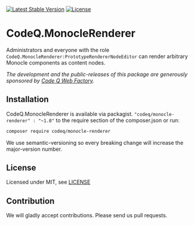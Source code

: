 [![Latest Stable Version](https://poser.pugx.org/codeq/monocle-renderer/v/stable)](https://packagist.org/packages/codeq/monocle-renderer)
[![License](https://poser.pugx.org/codeq/monocle-renderer/license)](LICENSE)

# CodeQ.MonocleRenderer

Administrators and everyone with the role `CodeQ.MonocleRenderer:PrototypeRendererNodeEditor` can render 
arbitrary Monocle components as content nodes.

*The development and the public-releases of this package are generously sponsored by [Code Q Web Factory](http://codeq.at).*

## Installation

CodeQ.MonocleRenderer is available via packagist. `"codeq/monocle-renderer" : "~1.0"` to the require section of the composer.json
or run:

```bash
composer require codeq/monocle-renderer
```

We use semantic-versioning so every breaking change will increase the major-version number.

## License

Licensed under MIT, see [LICENSE](LICENSE)

## Contribution

We will gladly accept contributions. Please send us pull requests.
